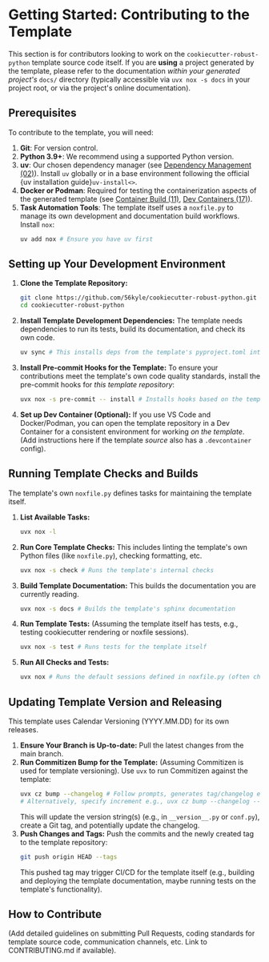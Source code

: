 # Getting Started: Contributing to the Template

This section is for contributors looking to work on the `cookiecutter-robust-python` template source code itself. If you are **using** a project generated by the template, please refer to the documentation _within your generated project's_ `docs/` directory (typically accessible via `uvx nox -s docs` in your project root, or via the project's online documentation).

## Prerequisites

To contribute to the template, you will need:

1.  **Git**: For version control.
2.  **Python 3.9+**: We recommend using a supported Python version.
3.  **uv**: Our chosen dependency manager (see [Dependency Management (02)](topics/02_dependency-management.md)). Install `uv` globally or in a base environment following the official {uv installation guide}`uv-install<>`.
4.  **Docker or Podman**: Required for testing the containerization aspects of the generated template (see [Container Build (11)](topics/11_container-build.md), [Dev Containers (17)](topics/17_dev-containers.md)).
5.  **Task Automation Tools**: The template itself uses a `noxfile.py` to manage its own development and documentation build workflows. Install `nox`:
    ```bash
    uv add nox # Ensure you have uv first
    ```

## Setting up Your Development Environment

1.  **Clone the Template Repository:**

    ```bash
    git clone https://github.com/56kyle/cookiecutter-robust-python.git # **UPDATE WITH TEMPLATE REPO URL**
    cd cookiecutter-robust-python
    ```

2.  **Install Template Development Dependencies:**
    The template needs dependencies to run its tests, build its documentation, and check its own code.

    ```bash
    uv sync # This installs deps from the template's pyproject.toml into a .venv
    ```

3.  **Install Pre-commit Hooks for the Template:**
    To ensure your contributions meet the template's own code quality standards, install the pre-commit hooks for _this template repository_:

    ```bash
    uvx nox -s pre-commit -- install # Installs hooks based on the template's .pre-commit-config.yaml
    ```

4.  **Set up Dev Container (Optional):**
    If you use VS Code and Docker/Podman, you can open the template repository in a Dev Container for a consistent environment for working _on the template_. (Add instructions here if the template _source_ also has a `.devcontainer` config).

## Running Template Checks and Builds

The template's own `noxfile.py` defines tasks for maintaining the template itself.

1.  **List Available Tasks:**

    ```bash
    uvx nox -l
    ```

2.  **Run Core Template Checks:**
    This includes linting the template's own Python files (like `noxfile.py`), checking formatting, etc.

    ```bash
    uvx nox -s check # Runs the template's internal checks
    ```

3.  **Build Template Documentation:**
    This builds the documentation you are currently reading.

    ```bash
    uvx nox -s docs # Builds the template's sphinx documentation
    ```

4.  **Run Template Tests:**
    (Assuming the template itself has tests, e.g., testing cookiecutter rendering or noxfile sessions).

    ```bash
    uvx nox -s test # Runs tests for the template itself
    ```

5.  **Run All Checks and Tests:**
    ```bash
    uvx nox # Runs the default sessions defined in noxfile.py (often check and test)
    ```

## Updating Template Version and Releasing

This template uses Calendar Versioning (YYYY.MM.DD) for its own releases.

1.  **Ensure Your Branch is Up-to-date:** Pull the latest changes from the main branch.
2.  **Run Commitizen Bump for the Template:** (Assuming Commitizen is used for template versioning). Use `uvx` to run Commitizen against the template:
    ```bash
    uvx cz bump --changelog # Follow prompts, generates tag/changelog entry
    # Alternatively, specify increment e.g., uvx cz bump --changelog --increment major_version_zero
    ```
    This will update the version string(s) (e.g., in `__version__.py` or `conf.py`), create a Git tag, and potentially update the changelog.
3.  **Push Changes and Tags:** Push the commits and the newly created tag to the template repository:
    ```bash
    git push origin HEAD --tags
    ```
    This pushed tag may trigger CI/CD for the template itself (e.g., building and deploying the template documentation, maybe running tests on the template's functionality).

## How to Contribute

(Add detailed guidelines on submitting Pull Requests, coding standards for template source code, communication channels, etc. Link to CONTRIBUTING.md if available).
